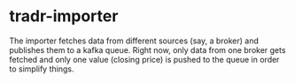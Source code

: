 # tradr-importer

The importer fetches data from different sources (say, a broker) and publishes them to a kafka queue.
Right now, only data from one broker gets fetched and only one value (closing price) is pushed to the queue in order to simplify things.

